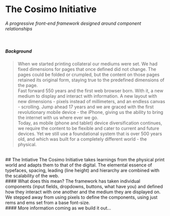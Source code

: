 # The Cosimo Initiative
<i>A progressive front-end framework designed around component relationships</i>
<br><br><br>

##### Background
>When we started printing collateral our mediums were set. We had fixed dimensions for pages that once defined did not change.  The pages could be folded or crumpled, but the content on those pages retained its original form, staying true to the predefined dimensions of the page.<br>
Fast forward 550 years and the first web browser born. With it, a new medium to display and interact with information. A new layout with new dimensions - pixels instead of millimeters, and an endless canvas - scrolling. Jump ahead 17 years and we are graced with the first revolutionary mobile device - the iPhone, giving us the ability to bring the internet with us where ever we go.<br>
Today, as mobile (phone and tablet) device diversification continues, we require the content to be flexible and cater to current and future devices. Yet we still use a foundational system that is over 500 years old, and which was built for a completely different world - the physical.

<br>
## The Intiative
The Cosimo Initiative takes learnings from the physical print world and adapts them to that of the digital. The elemental essence of typefaces, spacing, leading (line height) and hierarchy are combined with the scalability of the web.

<br>
#### What does this mean?
The framework has taken individual components (input fields, dropdowns, buttons, what have you) and defined how they interact with one another and the medium they are displayed on. We stepped away from using pixels to define the components, using just rems and ems set from a base font-size.

<br>
#### More information coming as we build it out...



<!---
##### Sources of inspiration
Dev Tips - <a href = "https://www.youtube.com/watch?v=UHf3aQz50jQ">REM or EM — What should I use??</a><br>
Studio Thick - <a href = "http://megatype.studiothick.com/">MegaType</a><br>
Studio Thick - <a href="http://www.studiothick.com/essays/web-typography-is-broken/">Web typography is broken. Here’s how we can fix it</a> by Tom Bredin-Grey<br>
Robin Rendle - <a href="https://robinrendle.com/essays/new-web-typography/">The New Web Typography</a><br><br>


![](https://raw.githubusercontent.com/antsav/cosimo/master/src/img/bla.gif "Build")
--->
